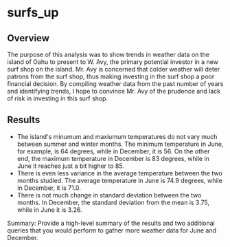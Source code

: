 # surfs_up

## Overview
The purpose of this analysis was to show trends in weather data on the island of Oahu to present to W. Avy, the primary potential investor in a new surf shop on the island. Mr. Avy is concerned that colder weather will deter patrons from the surf shop, thus making investing in the surf shop a poor financial decision. By compiling weather data from the past number of years and identifying trends, I hope to convince Mr. Avy of the prudence and lack of risk in investing in this surf shop.

## Results
- The island's minumum and maxiumum temperatures do not vary much between summer and winter months. The minimum temperature in June, for example, is 64 degrees, while in December, it is 56. On the other end, the maximum temperature in December is 83 degrees, while in June it reaches just a bit higher to 85.
- There is even less variance in the average temperature between the two months studied. The average temperature in June is 74.9 degrees, while in December, it is 71.0.
- There is not much change in standard deviation between the two months. In December, the standard deviation from the mean is 3.75, while in June it is 3.26. 


Summary: Provide a high-level summary of the results and two additional queries that you would perform to gather more weather data for June and December.
